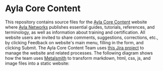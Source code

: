 # Ayla Core Content

This repository contains source files for the [Ayla Core Content](https://hagenhaus.com/) website where [Ayla Networks](https://www.aylanetworks.com/) publishes essential guides, tutorials, references, and terminology, as well as information about training and certification. All website users are invited to share comments, suggestions, corrections, etc., by clicking Feedback on website's main menu, filling in the form, and clicking Submit. The Ayla Core Content Team uses [this Jira project](https://aylanetworks.atlassian.net/browse/ACC) to manage the website and related processes. The following diagram shows how the team uses [Metalsmith](http://www.metalsmith.io/) to transform markdown, html, css, js, and image files into a static website:
